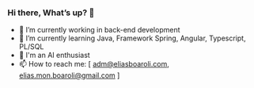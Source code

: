 ### Hi there, What’s up? 👋

- 🔭 I’m currently working in back-end development
- 🌱 I’m currently learning Java, Framework Spring, Angular, Typescript, PL/SQL
- 🚀 I'm an AI enthusiast
- 📫 How to reach me: [ adm@eliasboaroli.com, elias.mon.boaroli@gmail.com ]

